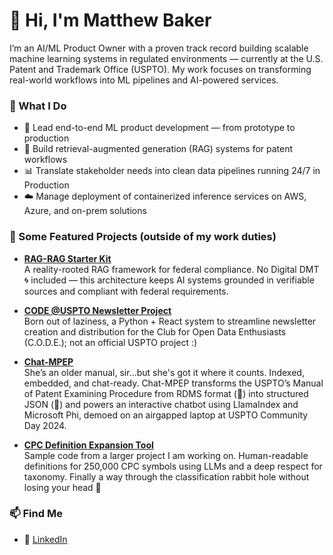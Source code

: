 # 👋 Hi, I'm Matthew Baker

I’m an AI/ML Product Owner with a proven track record building scalable machine learning systems in regulated environments — currently at the U.S. Patent and Trademark Office (USPTO). My work focuses on transforming real-world workflows into ML pipelines and AI-powered services.

### 🧠 What I Do
- 🚀 Lead end-to-end ML product development — from prototype to production
- 🔎 Build retrieval-augmented generation (RAG) systems for patent workflows
- 📊 Translate stakeholder needs into clean data pipelines running 24/7 in Production
- ☁️ Manage deployment of containerized inference services on AWS, Azure, and on-prem solutions

### 📌 Some Featured Projects (outside of my work duties)

- [**RAG-RAG Starter Kit**](https://github.com/mharrisonbaker/rag-rag-starter)  
  A reality-rooted RAG framework for federal compliance. No Digital DMT 🌀 included — this architecture keeps AI systems grounded in verifiable sources and compliant with federal requirements.

- [**CODE @USPTO Newsletter Project**](https://github.com/USPTOCode/uspto-newsletter)  
  Born out of laziness, a Python + React system to streamline newsletter creation and distribution for the Club for Open Data Enthusiasts (C.O.D.E.); not an official USPTO project :)

- [**Chat-MPEP**](https://github.com/USPTOCode/MPEP-Chatbot)  
 She’s an older manual, sir…but she's got it where it counts. Indexed, embedded, and chat-ready. Chat-MPEP transforms the USPTO’s Manual of Patent Examining Procedure from RDMS format (🤮) into structured JSON (🧼) and powers an interactive chatbot using LlamaIndex and Microsoft Phi, demoed on an airgapped laptop at USPTO Community Day 2024.

- [**CPC Definition Expansion Tool**](https://github.com/USPTOCode/expandedCPCdefinitions)  
  Sample code from a larger project I am working on. Human-readable definitions for 250,000 CPC symbols using LLMs and a deep respect for taxonomy. Finally a way through the classification rabbit hole without losing your head 👑

### 📫 Find Me
- 🔗 [LinkedIn](https://www.linkedin.com/in/mharrisonbaker)  

